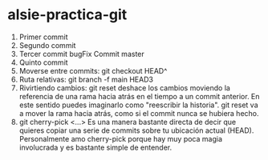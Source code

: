 # alsie-practica-git

1. Primer commit
2. Segundo commit
3. Tercer commit bugFix
Commit master
5. Quinto commit
6. Moverse entre commits: git checkout HEAD^
7. Ruta relativas: git branch -f main HEAD3
8. Rivirtiendo cambios: git reset deshace los cambios moviendo la referencia de una rama hacia atrás en el tiempo a un commit anterior. 
  En este sentido puedes imaginarlo como "reescribir la historia". 
  git reset va a mover la rama hacia atrás, como si el commit nunca se hubiera hecho.
9. git cherry-pick <Commit1> <Commit2> <...>
  Es una manera bastante directa de decir que quieres copiar una serie de commits sobre tu ubicación actual (HEAD). Personalmente amo cherry-pick porque hay muy poca magia involucrada y es bastante simple de entender.